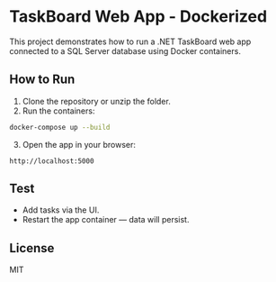 
# TaskBoard Web App - Dockerized

This project demonstrates how to run a .NET TaskBoard web app connected to a SQL Server database using Docker containers.

## How to Run

1. Clone the repository or unzip the folder.
2. Run the containers:
```bash
docker-compose up --build
```
3. Open the app in your browser:
```
http://localhost:5000
```

## Test
- Add tasks via the UI.
- Restart the app container — data will persist.

## License
MIT
